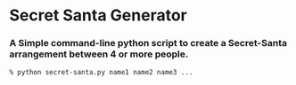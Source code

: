 # Secret Santa Generator

### A Simple command-line python script to create a Secret-Santa arrangement between 4 or more people.



```console
% python secret-santa.py name1 name2 name3 ...
```



